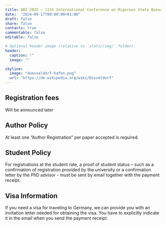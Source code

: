 ```yaml
---
title: ABZ 2025 – 11th International Conference on Rigorous State Based Methods
date:  "2024-09-17T00:00:00+01:00"
draft: false
share: false
contacts: true
commentable: false
editable: false

# Optional header image (relative to `static/img/` folder).
header:
  caption: ""
  image: ""

skyline: 
  image: "duesseldorf-hafen.png"
  url: "https://de.wikipedia.org/wiki/Düsseldorf"
---
```

## Registration fees

Will be announced later


## Author Policy

At least one “Author Registration” per paper accepted is required.

## Student Policy

For registrations at the student rate, a proof of student status – such as a confirmation of registration provided by the university or a confirmation letter by the PhD advisor - must be sent by email together with the payment receipt.

## Visa Information

If you need a visa for traveling to Germany, we can provide you with an invitation letter needed for obtaining the visa. You have to explicitly indicate it in the email when you send the payment receipt.

